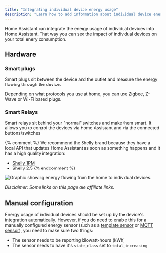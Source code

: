 ```yaml
---
title: "Integrating individual device energy usage"
description: "Learn how to add information about individual device energy usage to Home Assistant home energy management."
---
```


Home Assistant can integrate the energy usage of individual devices into Home Assistant. That way you can see the impact of individual devices on your total enery consumption.

## Hardware

### Smart plugs

Smart plugs sit between the device and the outlet and measure the energy flowing through the device.

Depending on what protocols you use at home, you can use Zigbee, Z-Wave or Wi-Fi based plugs.

### Smart Relays

Smart relays sit behind your "normal" switches and make them smart. It allows you to control the devices via Home Assistant and via the connected buttons/switches.

{% comment %}
We recommend the Shelly brand because they have a local API that updates Home Assistant as soon as something happens and it has a high quality integration:

 - [Shelly 1PM](https://shop.shelly.cloud/shelly-1pm-wifi-smart-home-automation-1?tracking=A7FsiPIfUWsFpnfKHa8SRyUYLXjr2hPq)
 - [Shelly 2.5](https://shop.shelly.cloud/shelly-2.5-ce-ul-wifi-smart-home-automation?tracking=A7FsiPIfUWsFpnfKHa8SRyUYLXjr2hPq)
 {% endcomment %}

<img src='/images/docs/energy/devices.png' alt='Graphic showing energy flowing from the home to individual devices.' style='border: 0;box-shadow: none; display: block; max-height: 400px; margin: 0 auto;'>

_Disclaimer: Some links on this page are affiliate links._

## Manual configuration

Energy usage of individual devices should be set up by the device's integration automatically. However, if you do need to enable this for a manually configured energy sensor (such as a [template sensor](/integrations/template/) or [MQTT sensor](/integrations/sensor.mqtt/)), you need to make sure two things:

* The sensor needs to be reporting kilowatt-hours (kWh)
* The sensor needs to have it's `state_class` set to `total_increasing`

